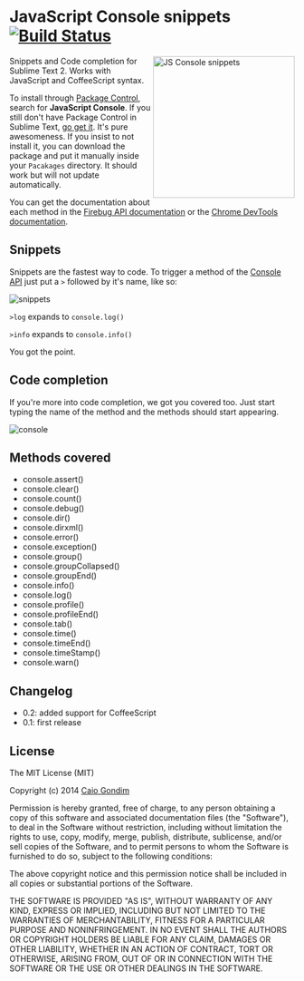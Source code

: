 # JavaScript Console snippets [![Build Status](https://secure.travis-ci.org/caiogondim/js-console-sublime-snippets.png?branch=master)](https://travis-ci.org/caiogondim/js-console-sublime-snippets)

<img src="https://raw.github.com/caiogondim/js-console-sublime-snippets/master/js-console-snippets-logo.png" alt="JS Console snippets" align="right" width="250" />

Snippets and Code completion for Sublime Text 2.
Works with JavaScript and CoffeeScript syntax.

To install through [Package Control](http://wbond.net/sublime_packages/package_control),
search for **JavaScript Console**. If you still don't have Package Control in Sublime Text, [go get it](http://wbond.net/sublime_packages/package_control/installation).
It's pure awesomeness. If you insist to not install it, you can download the package and
put it manually inside your `Pacakages` directory. It should work but will not update automatically.

You can get the documentation about each method in the [Firebug API documentation](http://getfirebug.com/wiki/index.php/Console_API)
or the [Chrome DevTools documentation](https://developers.google.com/chrome-developer-tools/docs/console).

## Snippets

Snippets are the fastest way to code.
To trigger a method of the [Console API](http://getfirebug.com/wiki/index.php/Console_API)
just put a `>` followed by it's name, like so:

![snippets](https://raw.github.com/caiogondim/js-console-sublime-snippets/master/snippets.gif)

`>log` expands to `console.log()`

`>info` expands to `console.info()`

You got the point.

## Code completion

If you're more into code completion, we got you covered too.
Just start typing the name of the method and the methods should start appearing.

![console](https://raw.github.com/caiogondim/js-console-sublime-snippets/master/console.png)

## Methods covered

- console.assert()
- console.clear()
- console.count()
- console.debug()
- console.dir()
- console.dirxml()
- console.error()
- console.exception()
- console.group()
- console.groupCollapsed()
- console.groupEnd()
- console.info()
- console.log()
- console.profile()
- console.profileEnd()
- console.tab()
- console.time()
- console.timeEnd()
- console.timeStamp()
- console.warn()

## Changelog

- 0.2: added support for CoffeeScript
- 0.1: first release

## License

The MIT License (MIT)

Copyright (c) 2014 [Caio Gondim](http://caiogondim.com)

Permission is hereby granted, free of charge, to any person obtaining a copy
of this software and associated documentation files (the "Software"), to deal
in the Software without restriction, including without limitation the rights
to use, copy, modify, merge, publish, distribute, sublicense, and/or sell
copies of the Software, and to permit persons to whom the Software is
furnished to do so, subject to the following conditions:

The above copyright notice and this permission notice shall be included in all
copies or substantial portions of the Software.

THE SOFTWARE IS PROVIDED "AS IS", WITHOUT WARRANTY OF ANY KIND, EXPRESS OR
IMPLIED, INCLUDING BUT NOT LIMITED TO THE WARRANTIES OF MERCHANTABILITY,
FITNESS FOR A PARTICULAR PURPOSE AND NONINFRINGEMENT. IN NO EVENT SHALL THE
AUTHORS OR COPYRIGHT HOLDERS BE LIABLE FOR ANY CLAIM, DAMAGES OR OTHER
LIABILITY, WHETHER IN AN ACTION OF CONTRACT, TORT OR OTHERWISE, ARISING FROM,
OUT OF OR IN CONNECTION WITH THE SOFTWARE OR THE USE OR OTHER DEALINGS IN THE
SOFTWARE.
